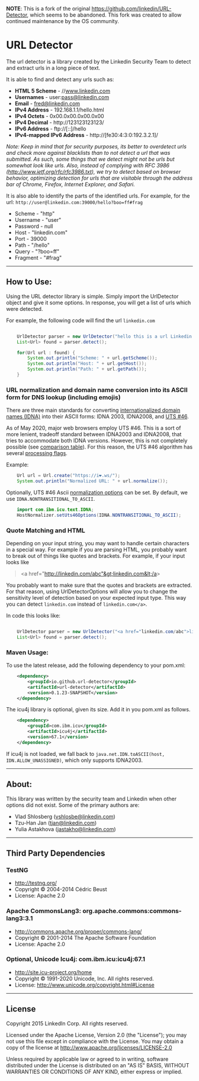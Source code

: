 __NOTE__: This is a fork of the original https://github.com/linkedin/URL-Detector, which seems to be abandoned.  This fork was created to allow continued maintenance by the OS community.

# URL Detector

The url detector is a library created by the Linkedin Security Team to detect and extract urls in a long piece of text.

It is able to find and detect any urls such as:

* __HTML 5 Scheme__   - //www.linkedin.com
* __Usernames__       - user:pass@linkedin.com
* __Email__           - fred@linkedin.com
* __IPv4 Address__    - 192.168.1.1/hello.html
* __IPv4 Octets__     - 0x00.0x00.0x00.0x00
* __IPv4 Decimal__    - http://123123123123/
* __IPv6 Address__    - ftp://[::]/hello
* __IPv4-mapped IPv6 Address__  - http://[fe30:4:3:0:192.3.2.1]/

_Note: Keep in mind that for security purposes, its better to overdetect urls and check more against blacklists than to not detect a url that was submitted. As such, some things that we detect might not be urls but somewhat look like urls. Also, instead of complying with RFC 3986 (http://www.ietf.org/rfc/rfc3986.txt), we try to detect based on browser behavior, optimizing detection for urls that are visitable through the address bar of Chrome, Firefox, Internet Explorer, and Safari._

It is also able to identify the parts of the identified urls. For example, for the url: `http://user@linkedin.com:39000/hello?boo=ff#frag`

* Scheme   - "http"
* Username - "user"
* Password - null
* Host     - "linkedin.com"
* Port     - 39000
* Path     - "/hello"
* Query    - "?boo=ff"
* Fragment - "#frag"

---
## How to Use:

Using the URL detector library is simple. Simply import the UrlDetector object and give it some options. In response, you will get a list of urls which were detected.

For example, the following code will find the url `linkedin.com`

```java

    UrlDetector parser = new UrlDetector("hello this is a url Linkedin.com", UrlDetectorOptions.Default);
    List<Url> found = parser.detect();

    for(Url url : found) {
        System.out.println("Scheme: " + url.getScheme());
        System.out.println("Host: " + url.getHost());
        System.out.println("Path: " + url.getPath());
    }
```

### URL normalization and domain name conversion into its ASCII form for DNS lookup (including emojis)
There are three main standards for converting [internationalized domain names (IDNA)](
https://en.wikipedia.org/wiki/Internationalized_domain_name) into their ASCII forms:
IDNA 2003, IDNA2008, and [UTS #46](http://www.unicode.org/reports/tr46/).

As of May 2020, major web browsers employ UTS #46. This is a sort of more lenient,
tradeoff standard between IDNA2003 and IDNA2008, that tries to accommodate both IDNA versions.
However, this is not completely possible 
(see [comparison table](http://www.unicode.org/reports/tr46/#Table_IDNA_Comparisons)).
For this reason, the UTS #46 algorithm has several 
[processing flags](http://www.unicode.org/reports/tr46/#Processing). 

Example:
```java
    Url url = Url.create("https://i❤.ws/");
    System.out.println("Normalized URL: " + url.normalize());
```

Optionally, UTS #46 Ascii [normalization options](
(https://unicode-org.github.io/icu-docs/apidoc/released/icu4j/com/ibm/icu/text/IDNA.html#getUTS46Instance-int-))
can be set. By default, we use `IDNA.NONTRANSITIONAL_TO_ASCII`.

```java
    import com.ibm.icu.text.IDNA;
    HostNormalizer.setUts46Options(IDNA.NONTRANSITIONAL_TO_ASCII);
```


### Quote Matching and HTML
Depending on your input string, you may want to handle certain characters in a special way. For example if you are
parsing HTML, you probably want to break out of things like quotes and brackets. For example, if your input looks like

> &lt;a href="http://linkedin.com/abc"&gt;linkedin.com&lt;/a&gt;

You probably want to make sure that the quotes and brackets are extracted. For that reason, using UrlDetectorOptions
will allow you to change the sensitivity level of detection based on your expected input type. This way you can detect
`linkedin.com` instead of `linkedin.com</a>`.

In code this looks like:

```java

    UrlDetector parser = new UrlDetector("<a href="linkedin.com/abc">linkedin.com</a>", UrlDetectorOptions.HTML);
    List<Url> found = parser.detect();

```

### Maven Usage:

To use the latest release, add the following dependency to your pom.xml:

```xml
    <dependency>
        <groupId>io.github.url-detector</groupId>
        <artifactId>url-detector</artifactId>
        <version>0.1.23-SNAPSHOT</version>
    </dependency>
```

The icu4j library is optional, given its size. Add it in you pom.xml as follows.

```xml
    <dependency>
        <groupId>com.ibm.icu</groupId>
        <artifactId>icu4j</artifactId>
        <version>67.1</version>
    </dependency>
```

If icu4j is not loaded, we fall back to `java.net.IDN.toASCII(host, IDN.ALLOW_UNASSIGNED)`,
which only supports IDNA2003.

---
## About:

This library was written by the security team and Linkedin when other options did not exist. Some of the primary authors are:

* Vlad Shlosberg (vshlosbe@linkedin.com)
* Tzu-Han Jan (tjan@linkedin.com)
* Yulia Astakhova (jastakho@linkedin.com)

---
## Third Party Dependencies

### TestNG
* http://testng.org/
* Copyright © 2004-2014 Cédric Beust
* License: Apache 2.0

### Apache CommonsLang3: org.apache.commons:commons-lang3:3.1
* http://commons.apache.org/proper/commons-lang/
* Copyright © 2001-2014 The Apache Software Foundation
* License: Apache 2.0

### Optional, Unicode Icu4j: com.ibm.icu:icu4j:67.1
* http://site.icu-project.org/home
* Copyright © 1991-2020 Unicode, Inc. All rights reserved.
* License: http://www.unicode.org/copyright.html#License

---
## License

Copyright 2015 LinkedIn Corp. All rights reserved.

Licensed under the Apache License, Version 2.0 (the "License"); you may not use this file except in compliance with the License. You may obtain a copy of the license at http://www.apache.org/licenses/LICENSE-2.0

Unless required by applicable law or agreed to in writing, software distributed under the License is distributed on an "AS IS" BASIS, WITHOUT WARRANTIES OR CONDITIONS OF ANY KIND, either express or implied.

